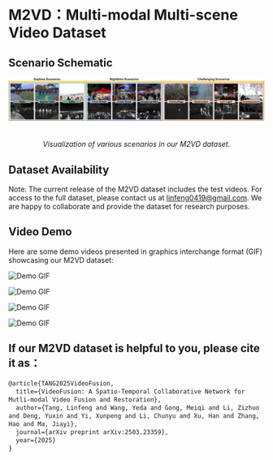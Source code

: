 # M2VD：Multi-modal Multi-scene Video Dataset 

## Scenario Schematic
<div>
    <img src="https://github.com/Linfeng-Tang/M2VD/blob/main/Video/Demo/datasets.png" alt="Framework" style="display:inline-block;margin-right:20px;margin-bottom:20px;">
</div>
<p align="center">
    <em>Visualization of various scenarios in our M2VD dataset.</em>
</p>

## Dataset Availability
Note: The current release of the M2VD dataset includes the test videos. 
For access to the full dataset, please contact us at linfeng0419@gmail.com. We are happy to collaborate and provide the dataset for research purposes.

## Video Demo
Here are some demo videos presented in graphics interchange format (GIF) showcasing our M2VD dataset:


![Demo GIF](https://github.com/Linfeng-Tang/M2VD/blob/main/Video/Demo/0118_1803.gif)

![Demo GIF](https://github.com/Linfeng-Tang/M2VD/blob/main/Video/Demo/1230_1154.gif)

![Demo GIF](https://github.com/Linfeng-Tang/M2VD/blob/main/Video/Demo/0114_1551.gif)

![Demo GIF](https://github.com/Linfeng-Tang/M2VD/blob/main/Video/Demo/0115_1831.gif)

## If our M2VD dataset is helpful to you, please cite it as：
```
@article{TANG2025VideoFusion,
  title={VideoFusion: A Spatio-Temporal Collaborative Network for Mutli-modal Video Fusion and Restoration},
  author={Tang, Linfeng and Wang, Yeda and Gong, Meiqi and Li, Zizhuo and Deng, Yuxin and Yi, Xunpeng and Li, Chunyu and Xu, Han and Zhang, Hao and Ma, Jiayi},
  journal={arXiv preprint arXiv:2503.23359},
  year={2025}
}
```
